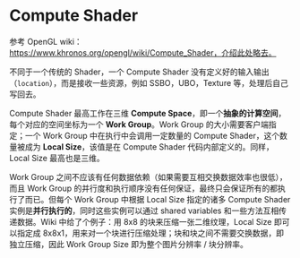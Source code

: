 # Compute Shader

参考 OpenGL wiki：https://www.khronos.org/opengl/wiki/Compute_Shader，介绍此处略去。

不同于一个传统的 Shader，一个 Compute Shader 没有定义好的输入输出（`location`），而是接收一些资源，例如 SSBO，UBO，Texture 等，处理后自己写回去。

Compute Shader 最高工作在三维 **Compute Space**，即一个**抽象的计算空间**，每个对应的空间坐标为一个 **Work Group**。Work Group 的大小需要客户端指定；一个 Work Group 中在执行中会调用一定数量的 Compute Shader，这个数量被成为 **Local Size**，该值是在 Compute Shader 代码内部定义的。同样，Local Size 最高也是三维。

Work Group 之间不应该有任何数据依赖（如果需要互相交换数据效率也很低），而且 Work Group 的并行度和执行顺序没有任何保证，最终只会保证所有的都执行了而已。但每个 Work Group 中根据 Local Size 指定的诸多 Compute Shader 实例是**并行执行的**，同时这些实例可以通过 shared variables 和一些方法互相传递数据。Wiki 中给了个例子：用 8x8 的块来压缩一张二维纹理，Local Size 即可以指定成 8x8x1，用来对一个块进行压缩处理；块和块之间不需要交换数据，即独立压缩，因此 Work Group Size 即为整个图片分辨率 / 块分辨率。

